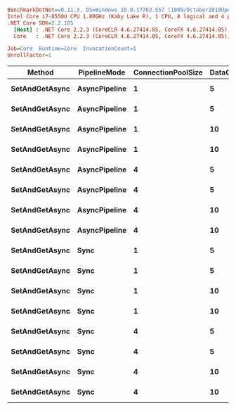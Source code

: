 ``` ini

BenchmarkDotNet=v0.11.3, OS=Windows 10.0.17763.557 (1809/October2018Update/Redstone5)
Intel Core i7-8550U CPU 1.80GHz (Kaby Lake R), 1 CPU, 8 logical and 4 physical cores
.NET Core SDK=2.2.105
  [Host] : .NET Core 2.2.3 (CoreCLR 4.6.27414.05, CoreFX 4.6.27414.05), 64bit RyuJIT
  Core   : .NET Core 2.2.3 (CoreCLR 4.6.27414.05, CoreFX 4.6.27414.05), 64bit RyuJIT

Job=Core  Runtime=Core  InvocationCount=1  
UnrollFactor=1  

```
|         Method |  PipelineMode | ConnectionPoolSize | DataCollectionSize | ParallelOps |      Mean |     Error |    StdDev |    Median | Rank |
|--------------- |-------------- |------------------- |------------------- |------------ |----------:|----------:|----------:|----------:|-----:|
| **SetAndGetAsync** | **AsyncPipeline** |                  **1** |                  **5** |           **1** |  **3.390 ms** | **0.1759 ms** | **0.5186 ms** |  **3.289 ms** |    **1** |
| **SetAndGetAsync** | **AsyncPipeline** |                  **1** |                  **5** |           **4** |  **6.253 ms** | **0.3885 ms** | **1.1456 ms** |  **6.340 ms** |    **5** |
| **SetAndGetAsync** | **AsyncPipeline** |                  **1** |                 **10** |           **1** |  **3.206 ms** | **0.1472 ms** | **0.4224 ms** |  **3.160 ms** |    **1** |
| **SetAndGetAsync** | **AsyncPipeline** |                  **1** |                 **10** |           **4** |  **7.143 ms** | **0.3399 ms** | **1.0022 ms** |  **7.004 ms** |    **6** |
| **SetAndGetAsync** | **AsyncPipeline** |                  **4** |                  **5** |           **1** |  **4.202 ms** | **0.2520 ms** | **0.7392 ms** |  **4.112 ms** |    **3** |
| **SetAndGetAsync** | **AsyncPipeline** |                  **4** |                  **5** |           **4** |  **8.396 ms** | **0.4107 ms** | **1.1784 ms** |  **8.451 ms** |    **8** |
| **SetAndGetAsync** | **AsyncPipeline** |                  **4** |                 **10** |           **1** |  **3.253 ms** | **0.1651 ms** | **0.4603 ms** |  **3.222 ms** |    **1** |
| **SetAndGetAsync** | **AsyncPipeline** |                  **4** |                 **10** |           **4** |  **8.118 ms** | **0.3157 ms** | **0.9260 ms** |  **8.039 ms** |    **7** |
| **SetAndGetAsync** |          **Sync** |                  **1** |                  **5** |           **1** |  **4.766 ms** | **0.3612 ms** | **1.0593 ms** |  **4.496 ms** |    **4** |
| **SetAndGetAsync** |          **Sync** |                  **1** |                  **5** |           **4** | **16.264 ms** | **0.9552 ms** | **2.5496 ms** | **15.494 ms** |    **9** |
| **SetAndGetAsync** |          **Sync** |                  **1** |                 **10** |           **1** |  **4.848 ms** | **0.3694 ms** | **1.0833 ms** |  **4.575 ms** |    **4** |
| **SetAndGetAsync** |          **Sync** |                  **1** |                 **10** |           **4** | **18.770 ms** | **1.2845 ms** | **3.7874 ms** | **18.697 ms** |   **10** |
| **SetAndGetAsync** |          **Sync** |                  **4** |                  **5** |           **1** |  **3.951 ms** | **0.1576 ms** | **0.4520 ms** |  **3.864 ms** |    **2** |
| **SetAndGetAsync** |          **Sync** |                  **4** |                  **5** |           **4** | **18.084 ms** | **1.2282 ms** | **3.6020 ms** | **17.811 ms** |   **10** |
| **SetAndGetAsync** |          **Sync** |                  **4** |                 **10** |           **1** |  **4.517 ms** | **0.2896 ms** | **0.8357 ms** |  **4.390 ms** |    **4** |
| **SetAndGetAsync** |          **Sync** |                  **4** |                 **10** |           **4** | **17.852 ms** | **1.1610 ms** | **3.3498 ms** | **17.170 ms** |   **10** |
